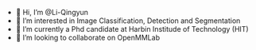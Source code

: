 - 👋 Hi, I’m @Li-Qingyun
- 👀 I’m interested in Image Classification, Detection and Segmentation
- 🌱 I’m currently a Phd candidate at Harbin Institude of Technology (HIT)
- 💞️ I’m looking to collaborate on OpenMMLab

<!---
Li-Qingyun/Li-Qingyun is a ✨ special ✨ repository because its `README.md` (this file) appears on your GitHub profile.
You can click the Preview link to take a look at your changes.
--->
